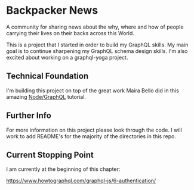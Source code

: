 # Backpacker News

A community for sharing news about the why, where and how of people carrying their lives on their backs across this World.  

This is a project that I started in order to build my GraphQL skills. My main goal is to continue sharpening my GraphQL schema design skills. I'm also excited about working on a graphql-yoga project.

## Technical Foundation

I'm building this project on top of the great work Maira Bello did in this amazing [Node/GraphQL](https://www.howtographql.com/graphql-js/0-introduction/) tutorial.

## Further Info

For more information on this project please look through the code. I will work to add README's for the majority of the directories in this repo.

## Current Stopping Point

I am currently at the beginning of this chapter:

https://www.howtographql.com/graphql-js/6-authentication/